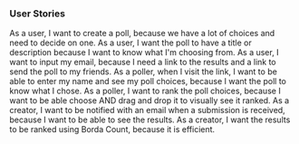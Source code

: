 ### User Stories

As a user, I want to create a poll, because we have a lot of choices and need to decide on one.
As a user, I want the poll to have a title or description because I want to know what I'm choosing from.
As a user, I want to input my email, because I need a link to the results and a link to send the poll to my friends.
As a poller, when I visit the link, I want to be able to enter my name and see my poll choices, because I want the poll to know what I chose.
As a poller, I want to rank the poll choices, because I want to be able choose AND drag and drop it to visually see it ranked.
As a creator, I want to be notified with an email when a submission is received, because I want to be able to see the results.
As a creator, I want the results to be ranked using Borda Count, because it is efficient.
